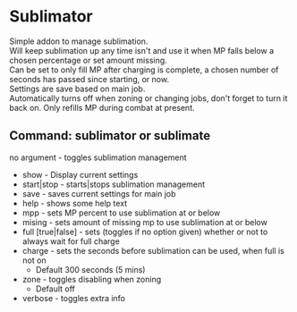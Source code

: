 # Sublimator
Simple addon to manage sublimation.   
Will keep sublimation up any time isn't and use it when MP falls below a chosen percentage or set amount missing.   
Can be set to only fill MP after charging is complete, a chosen number of seconds has passed since starting, or now.  
Settings are save based on main job.  
Automatically turns off when zoning or changing jobs, don't forget to turn it back on. Only refills MP during combat at present.  
  
## Command: sublimator or sublimate
no argument - toggles sublimation management  
* show - Display current settings
* start|stop - starts|stops sublimation management  
* save - saves current settings for main job  
* help - shows some help text  
* mpp - sets MP percent to use sublimation at or below  
* mising - sets amount of missing mp to use sublimation at or below  
* full [true|false] - sets (toggles if no option given) whether or not to always wait for full charge  
* charge - sets the seconds before sublimation can be used, when full is not on
  * Default 300 seconds (5 mins)
*  zone - toggles disabling when zoning
   * Default off  
* verbose - toggles extra info  
